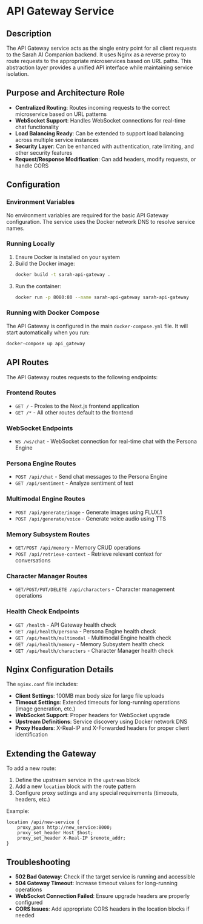 # API Gateway Service

## Description

The API Gateway service acts as the single entry point for all client requests to the Sarah AI Companion backend. It uses Nginx as a reverse proxy to route requests to the appropriate microservices based on URL paths. This abstraction layer provides a unified API interface while maintaining service isolation.

## Purpose and Architecture Role

- **Centralized Routing**: Routes incoming requests to the correct microservice based on URL patterns
- **WebSocket Support**: Handles WebSocket connections for real-time chat functionality
- **Load Balancing Ready**: Can be extended to support load balancing across multiple service instances
- **Security Layer**: Can be enhanced with authentication, rate limiting, and other security features
- **Request/Response Modification**: Can add headers, modify requests, or handle CORS

## Configuration

### Environment Variables

No environment variables are required for the basic API Gateway configuration. The service uses the Docker network DNS to resolve service names.

### Running Locally

1. Ensure Docker is installed on your system
2. Build the Docker image:
   ```bash
   docker build -t sarah-api-gateway .
   ```
3. Run the container:
   ```bash
   docker run -p 8080:80 --name sarah-api-gateway sarah-api-gateway
   ```

### Running with Docker Compose

The API Gateway is configured in the main `docker-compose.yml` file. It will start automatically when you run:
```bash
docker-compose up api_gateway
```

## API Routes

The API Gateway routes requests to the following endpoints:

### Frontend Routes
- `GET /` - Proxies to the Next.js frontend application
- `GET /*` - All other routes default to the frontend

### WebSocket Endpoints
- `WS /ws/chat` - WebSocket connection for real-time chat with the Persona Engine

### Persona Engine Routes
- `POST /api/chat` - Send chat messages to the Persona Engine
- `GET /api/sentiment` - Analyze sentiment of text

### Multimodal Engine Routes
- `POST /api/generate/image` - Generate images using FLUX.1
- `POST /api/generate/voice` - Generate voice audio using TTS

### Memory Subsystem Routes
- `GET/POST /api/memory` - Memory CRUD operations
- `POST /api/retrieve-context` - Retrieve relevant context for conversations

### Character Manager Routes
- `GET/POST/PUT/DELETE /api/characters` - Character management operations

### Health Check Endpoints
- `GET /health` - API Gateway health check
- `GET /api/health/persona` - Persona Engine health check
- `GET /api/health/multimodal` - Multimodal Engine health check
- `GET /api/health/memory` - Memory Subsystem health check
- `GET /api/health/characters` - Character Manager health check

## Nginx Configuration Details

The `nginx.conf` file includes:
- **Client Settings**: 100MB max body size for large file uploads
- **Timeout Settings**: Extended timeouts for long-running operations (image generation, etc.)
- **WebSocket Support**: Proper headers for WebSocket upgrade
- **Upstream Definitions**: Service discovery using Docker network DNS
- **Proxy Headers**: X-Real-IP and X-Forwarded headers for proper client identification

## Extending the Gateway

To add a new route:
1. Define the upstream service in the `upstream` block
2. Add a new `location` block with the route pattern
3. Configure proxy settings and any special requirements (timeouts, headers, etc.)

Example:
```nginx
location /api/new-service {
    proxy_pass http://new_service:8000;
    proxy_set_header Host $host;
    proxy_set_header X-Real-IP $remote_addr;
}
```

## Troubleshooting

- **502 Bad Gateway**: Check if the target service is running and accessible
- **504 Gateway Timeout**: Increase timeout values for long-running operations
- **WebSocket Connection Failed**: Ensure upgrade headers are properly configured
- **CORS Issues**: Add appropriate CORS headers in the location blocks if needed
